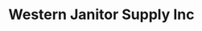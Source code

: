 ---
title: "Western Janitor Supply Inc"
url: /paso-robles/western-janitor-supply-inc/
shop: hardware
---